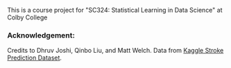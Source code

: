 This is a course project for "SC324: Statistical Learning in Data Science" at Colby College

### Acknowledgement:
Credits to Dhruv Joshi, Qinbo Liu, and Matt Welch. Data from [Kaggle Stroke Prediction Dataset](https://www.kaggle.com/datasets/fedesoriano/stroke-prediction-dataset).

